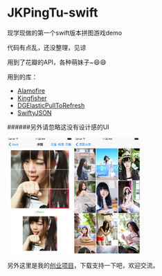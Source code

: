 # JKPingTu-swift
现学现做的第一个swift版本拼图游戏demo

代码有点乱，还没整理，见谅

用到了花瓣的API，各种萌妹子~😄😄

用到的库：

+ [Alamofire](http://item.jd.com/11598468.html)
+ [Kingfisher](http://item.jd.com/11598468.html)
+ [DGElasticPullToRefresh](http://item.jd.com/11598468.html)
+ [SwiftyJSON](http://item.jd.com/11598468.html)


<p>
######另外请忽略这没有设计感的UI
<p>



<img src="./ScreenShot/0001.png" style="max-width:30%;"/>

<img src="./ScreenShot/0002.png" style="max-width:30%;"/>




另外这里是我的[创业项目](https://itunes.apple.com/app/id958163620)，下载支持一下吧，欢迎交流。
